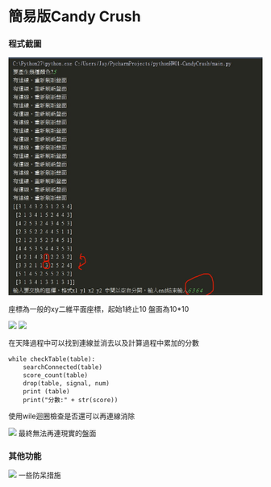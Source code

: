 # 簡易版Candy Crush

### 程式截圖
![](https://github.com/miyuiki/pythonHW01-CandyCrush/blob/master/Capture/capture%2004102249.jpg?raw=true)

座標為一般的xy二維平面座標，起始1終止10
盤面為10*10

![](https://goo.gl/BaMV99)
![](https://goo.gl/o0LWGb)

在天降過程中可以找到連線並消去以及計算過程中累加的分數
```
while checkTable(table):
	searchConnected(table)
    score_count(table)
    drop(table, signal, num)
    print (table)
    print("分數:" + str(score))

```
使用wile迴圈檢查是否還可以再連線消除

![](https://goo.gl/X43GW8)
最終無法再連現實的盤面

### 其他功能

![](https://goo.gl/LZUnq8)
一些防呆措施